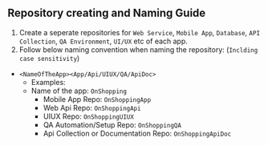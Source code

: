 ## Repository creating and Naming Guide

1. Create a seperate repositories for `Web Service`, `Mobile App`, `Database`, `API Collection`, `QA Environment`, `UI/UX` etc of each app.
2. Follow below naming convention when naming the repository:   (`Inclding case sensitivity`)
+ `<NameOfTheApp><App/Api/UIUX/QA/ApiDoc>`
    * Examples:
    * Name of the app: `OnShopping`
        * Mobile App Repo: `OnShoppingApp`
        * Web Api Repo: `OnShoppingApi`
        * UIUX Repo: `OnShoppingUIUX`
        * QA Automation/Setup Repo: `OnShoppingQA`
        * Api Collection or Documentation Repo: `OnShoppingApiDoc`
